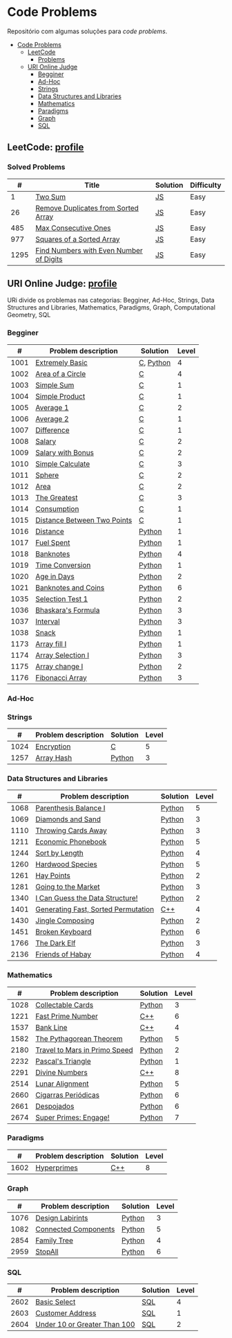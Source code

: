# Code Problems

Repositório com algumas soluções para *code problems*.

- [Code Problems](#code-problems)
  - [LeetCode](#leetcode)
    - [Problems](#problems)
  - [URI Online Judge](#uri-online-judge)
    - [Begginer](#begginer)
    - [Ad-Hoc](#ad-hoc)
    - [Strings](#strings)
    - [Data Structures and Libraries](#data-structures-and-libraries)
    - [Mathematics](#mathematics)
    - [Paradigms](#paradigms)
    - [Graph](#graph)
    - [SQL](#sql)

## LeetCode: [profile](https://leetcode.com/alicefrancener/)

### Solved Problems

| #    | Title                                 | Solution                                          | Difficulty |
| ---- | ------------------------------------- | ------------------------------------------------- | ---------- |
| 1    | [Two Sum]                             | [JS](leetcode/0001-two-sum.js)                             | Easy       |
| 26   | [Remove Duplicates from Sorted Array] | [JS](leetcode/0026-remove-duplicates-from-sorted-array.js) | Easy       |
| 485  | [Max Consecutive Ones] | [JS](leetcode/0485-max-consecutive-ones.js) | Easy       |
| 977  | [Squares of a Sorted Array] | [JS](leetcode/0977-squares-of-a-sorted-array.js) | Easy       |
| 1295 | [Find Numbers with Even Number of Digits] | [JS](leetcode/1295-find-numbers-with-even-number-of-digits.js) | Easy       |

[Remove Duplicates from Sorted Array]: https://leetcode.com/problems/remove-duplicates-from-sorted-array/
[Two Sum]: https://leetcode.com/problems/two-sum/
[Max Consecutive Ones]: https://leetcode.com/problems/max-consecutive-ones/
[Squares of a Sorted Array]: https://leetcode.com/problems/squares-of-a-sorted-array/
[Find Numbers with Even Number of Digits]: https://leetcode.com/problems/find-numbers-with-even-number-of-digits/

## URI Online Judge: [profile](https://www.urionlinejudge.com.br/judge/en/profile/164371)

URi divide os problemas nas categorias: Begginer, Ad-Hoc, Strings, Data Structures and Libraries, Mathematics, Paradigms, Graph, Computational Geometry, SQL

### Begginer

| #    | Problem description           | Solution                                                 | Level |
| ---- | ----------------------------- | -------------------------------------------------------- | ----- |
| 1001 | [Extremely Basic]             | [C](uri/beginner/1001.c), [Python](uri/beginner/1001.py) | 4     |
| 1002 | [Area of a Circle]            | [C](uri/beginner/1002.c)                                 | 4     |
| 1003 | [Simple Sum]                  | [C](uri/beginner/1003.c)                                 | 1     |
| 1004 | [Simple Product]              | [C](uri/beginner/1004.c)                                 | 1     |
| 1005 | [Average 1]                   | [C](uri/beginner/1005.c)                                 | 2     |
| 1006 | [Average 2]                   | [C](uri/beginner/1006.c)                                 | 1     |
| 1007 | [Difference]                  | [C](uri/beginner/1007.c)                                 | 1     |
| 1008 | [Salary]                      | [C](uri/beginner/1008.c)                                 | 2     |
| 1009 | [Salary with Bonus]           | [C](uri/beginner/1009.c)                                 | 2     |
| 1010 | [Simple Calculate]            | [C](uri/beginner/1010.c)                                 | 3     |
| 1011 | [Sphere]                      | [C](uri/beginner/1011.c)                                 | 2     |
| 1012 | [Area]                        | [C](uri/beginner/1012.c)                                 | 2     |
| 1013 | [The Greatest]                | [C](uri/beginner/1013.c)                                 | 3     |
| 1014 | [Consumption]                 | [C](uri/beginner/1014.c)                                 | 1     |
| 1015 | [Distance Between Two Points] | [C](uri/beginner/1015.c)                                 | 1     |
| 1016 | [Distance]                    | [Python](uri/beginner/1016.py)                           | 1     |
| 1017 | [Fuel Spent]                  | [Python](uri/beginner/1017.py)                           | 1     |
| 1018 | [Banknotes]                   | [Python](uri/beginner/1018.py)                           | 4     |
| 1019 | [Time Conversion]             | [Python](uri/beginner/1019.py)                           | 1     |
| 1020 | [Age in Days]                 | [Python](uri/beginner/1020.py)                           | 2     |
| 1021 | [Banknotes and Coins]         | [Python](uri/beginner/1021.py)                           | 6     |
| 1035 | [Selection Test 1]            | [Python](uri/beginner/1035.py)                           | 2     |
| 1036 | [Bhaskara's Formula]          | [Python](uri/beginner/1036.py)                           | 3     |
| 1037 | [Interval]                    | [Python](uri/beginner/1037.py)                           | 3     |
| 1038 | [Snack]                       | [Python](uri/beginner/1038.py)                           | 1     |
| 1173 | [Array fill I]                | [Python](uri/beginner/1173.py)                           | 1     |
| 1174 | [Array Selection I]           | [Python](uri/beginner/1174.py)                           | 3     |
| 1175 | [Array change I]              | [Python](uri/beginner/1175.py)                           | 2     |
| 1176 | [Fibonacci Array]             | [Python](uri/beginner/1176.py)                           | 3     |

[Extremely Basic]: https://www.urionlinejudge.com.br/judge/en/problems/view/1001
[Area of a Circle]: https://www.urionlinejudge.com.br/judge/en/problems/view/1002
[Simple Sum]: https://www.urionlinejudge.com.br/judge/en/problems/view/1003
[Simple Product]: https://www.urionlinejudge.com.br/judge/en/problems/view/1004
[Average 1]: https://www.urionlinejudge.com.br/judge/en/problems/view/1005
[Average 2]: https://www.urionlinejudge.com.br/judge/en/problems/view/1006
[Difference]: https://www.urionlinejudge.com.br/judge/en/problems/view/1007
[Salary]: https://www.urionlinejudge.com.br/judge/en/problems/view/1008
[Salary with Bonus]: https://www.urionlinejudge.com.br/judge/en/problems/view/1009
[Simple Calculate]: https://www.urionlinejudge.com.br/judge/en/problems/view/1010
[Sphere]: https://www.urionlinejudge.com.br/judge/en/problems/view/1011
[Area]: https://www.urionlinejudge.com.br/judge/en/problems/view/1012
[The Greatest]: https://www.urionlinejudge.com.br/judge/en/problems/view/1013
[Consumption]: https://www.urionlinejudge.com.br/judge/en/problems/view/1014
[Distance Between Two Points]: https://www.urionlinejudge.com.br/judge/en/problems/view/1015
[Distance]: https://www.urionlinejudge.com.br/judge/en/problems/view/1016
[Fuel Spent]: https://www.urionlinejudge.com.br/judge/en/problems/view/1017
[Banknotes]: https://www.urionlinejudge.com.br/judge/en/problems/view/1018
[Time Conversion]: https://www.urionlinejudge.com.br/judge/en/problems/view/1019
[Age in Days]: https://www.urionlinejudge.com.br/judge/en/problems/view/1020
[Banknotes and Coins]: https://www.urionlinejudge.com.br/judge/en/problems/view/1021
[Selection Test 1]: https://www.urionlinejudge.com.br/judge/en/problems/view/1035
[Bhaskara's Formula]: https://www.urionlinejudge.com.br/judge/en/problems/view/1036
[Interval]: https://www.urionlinejudge.com.br/judge/en/problems/view/1037
[Snack]: https://www.urionlinejudge.com.br/judge/en/problems/view/1038
[Array fill I]: https://www.urionlinejudge.com.br/judge/en/problems/view/1173
[Array Selection I]: https://www.urionlinejudge.com.br/judge/en/problems/view/1174
[Array change I]: https://www.urionlinejudge.com.br/judge/en/problems/view/1175
[Fibonacci Array]: https://www.urionlinejudge.com.br/judge/en/problems/view/1176

### Ad-Hoc

### Strings

| #    | Problem description | Solution                      | Level |
| ---- | ------------------- | ----------------------------- | ----- |
| 1024 | [Encryption]        | [C](uri/strings/1024.c)       | 5     |
| 1257 | [Array Hash]        | [Python](uri/strings/1257.py) | 3     |

[Array Hash]: https://www.urionlinejudge.com.br/judge/en/problems/view/1257
[Encryption]: https://www.urionlinejudge.com.br/judge/en/problems/view/1024

### Data Structures and Libraries

| #    | Problem description                   | Solution                                            | Level |
| ---- | ------------------------------------- | --------------------------------------------------- | ----- |
| 1068 | [Parenthesis Balance I]               | [Python](uri/data-structures-and-libraries/1068.py) | 5     |
| 1069 | [Diamonds and Sand]                   | [Python](uri/data-structures-and-libraries/1069.py) | 3     |
| 1110 | [Throwing Cards Away]                 | [Python](uri/data-structures-and-libraries/1110.py) | 3     |
| 1211 | [Economic Phonebook]                  | [Python](uri/data-structures-and-libraries/1211.py) | 5     |
| 1244 | [Sort by Length]                      | [Python](uri/data-structures-and-libraries/1244.py) | 4     |
| 1260 | [Hardwood Species]                    | [Python](uri/data-structures-and-libraries/1260.py) | 5     |
| 1261 | [Hay Points]                          | [Python](uri/data-structures-and-libraries/1261.py) | 2     |
| 1281 | [Going to the Market]                 | [Python](uri/data-structures-and-libraries/1281.py) | 3     |
| 1340 | [I Can Guess the Data Structure!]     | [Python](uri/data-structures-and-libraries/1340.py) | 2     |
| 1401 | [Generating Fast, Sorted Permutation] | [C++](uri/data-structures-and-libraries/1401.cpp)   | 4     |
| 1430 | [Jingle Composing]                    | [Python](uri/data-structures-and-libraries/1430.py) | 2     |
| 1451 | [Broken Keyboard]                     | [Python](uri/data-structures-and-libraries/1451.py) | 6     |
| 1766 | [The Dark Elf]                        | [Python](uri/data-structures-and-libraries/1766.py) | 3     |
| 2136 | [Friends of Habay]                    | [Python](uri/data-structures-and-libraries/2136.py) | 4     |

[Broken Keyboard]: https://www.urionlinejudge.com.br/judge/en/problems/view/1451
[Diamonds and Sand]: https://www.urionlinejudge.com.br/judge/en/problems/view/1069
[Economic Phonebook]: https://www.urionlinejudge.com.br/judge/en/problems/view/1211
[Friends of Habay]: https://www.urionlinejudge.com.br/judge/en/problems/view/2136
[Generating Fast, Sorted Permutation]: https://www.urionlinejudge.com.br/judge/en/problems/view/1401
[Going to the Market]: https://www.urionlinejudge.com.br/judge/en/problems/view/1281
[Hardwood Species]: https://www.urionlinejudge.com.br/judge/en/problems/view/1260
[Hay Points]: https://www.urionlinejudge.com.br/judge/en/problems/view/1261
[I Can Guess the Data Structure!]: https://www.urionlinejudge.com.br/judge/en/problems/view/1340
[Jingle Composing]: https://www.urionlinejudge.com.br/judge/en/problems/view/1430
[Parenthesis Balance I]: https://www.urionlinejudge.com.br/judge/en/problems/view/1068
[Sort by Length]: https://www.urionlinejudge.com.br/judge/en/problems/view/1244
[The Dark Elf]: https://www.urionlinejudge.com.br/judge/en/problems/view/1766
[Throwing Cards Away]: https://www.urionlinejudge.com.br/judge/en/problems/view/1110

### Mathematics

| #    | Problem description             | Solution                          | Level |
| ---- | ------------------------------- | --------------------------------- | ----- |
| 1028 | [Collectable Cards]             | [Python](uri/mathematics/1028.py) | 3     |
| 1221 | [Fast Prime Number]             | [C++](uri/mathematics/1221.cpp)   | 6     |
| 1537 | [Bank Line]                     | [C++](uri/mathematics/1537.cpp)   | 4     |
| 1582 | [The Pythagorean Theorem]       | [Python](uri/mathematics/1582.py) | 5     |
| 2180 | [Travel to Mars in Primo Speed] | [Python](uri/mathematics/2180.py) | 2     |
| 2232 | [Pascal's Triangle]             | [Python](uri/mathematics/2232.py) | 1     |
| 2291 | [Divine Numbers]                | [C++](uri/mathematics/2291.cpp)   | 8     |
| 2514 | [Lunar Alignment]               | [Python](uri/mathematics/2514.py) | 5     |
| 2660 | [Cigarras Periódicas]           | [Python](uri/mathematics/2660.py) | 6     |
| 2661 | [Despojados]                    | [Python](uri/mathematics/2661.py) | 6     |
| 2674 | [Super Primes: Engage!]         | [Python](uri/mathematics/2674.py) | 7     |

[Bank Line]: https://www.urionlinejudge.com.br/judge/en/problems/view/1537
[Cigarras Periódicas]: https://www.urionlinejudge.com.br/judge/en/problems/view/2660
[Collectable Cards]: https://www.urionlinejudge.com.br/judge/en/problems/view/1028
[Despojados]: https://www.urionlinejudge.com.br/judge/en/problems/view/2661
[Divine Numbers]: https://www.urionlinejudge.com.br/judge/en/problems/view/2291
[Fast Prime Number]: https://www.urionlinejudge.com.br/judge/en/problems/view/1221
[Lunar Alignment]: https://www.urionlinejudge.com.br/judge/en/problems/view/2514
[Pascal's Triangle]: https://www.urionlinejudge.com.br/judge/en/problems/view/2232
[Super Primes: Engage!]: https://www.urionlinejudge.com.br/judge/en/problems/view/2674
[The Pythagorean Theorem]: https://www.urionlinejudge.com.br/judge/en/problems/view/1582
[Travel to Mars in Primo Speed]: https://www.urionlinejudge.com.br/judge/en/problems/view/2180
### Paradigms

| #    | Problem description | Solution                      | Level |
| ---- | ------------------- | ----------------------------- | ----- |
| 1602 | [Hyperprimes]       | [C++](uri/paradigms/1602.cpp) | 8     |

[Hyperprimes]: https://www.urionlinejudge.com.br/judge/en/problems/view/1602
### Graph

| #    | Problem description    | Solution                    | Level |
| ---- | ---------------------- | --------------------------- | ----- |
| 1076 | [Design Labirints]     | [Python](uri/graph/1076.py) | 3     |
| 1082 | [Connected Components] | [Python](uri/graph/1082.py) | 5     |
| 2854 | [Family Tree]          | [Python](uri/graph/2854.py) | 4     |
| 2959 | [StopAll]              | [Python](uri/graph/2959.py) | 6     |


[Connected Components]: https://www.urionlinejudge.com.br/judge/en/problems/view/1082
[Design Labirints]: https://www.urionlinejudge.com.br/judge/en/problems/view/1076
[Family Tree]: https://www.urionlinejudge.com.br/judge/en/problems/view/2854
[StopAll]: https://www.urionlinejudge.com.br/judge/en/problems/view/2959

### SQL

| #    | Problem description            | Solution                | Level |
| ---- | ------------------------------ | ----------------------- | ----- |
| 2602 | [Basic Select]                 | [SQL](uri/sql/2602.sql) | 4     |
| 2603 | [Customer Address]             | [SQL](uri/sql/2603.sql) | 1     |
| 2604 | [Under 10 or Greater Than 100] | [SQL](uri/sql/2604.sql) | 2     |


[Basic Select]: https://www.urionlinejudge.com.br/judge/en/problems/view/2602
[Customer Address]: https://www.urionlinejudge.com.br/judge/en/problems/view/2603
[Under 10 or Greater Than 100]: https://www.urionlinejudge.com.br/judge/en/problems/view/2604
